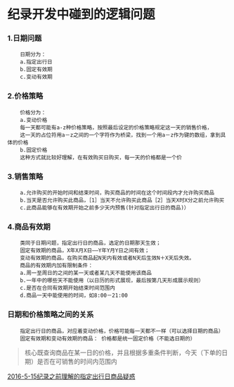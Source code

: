 纪录开发中碰到的逻辑问题
=======================

### 1.日期问题
		日期分为：
		a.指定出行日
		b.固定有效期
		c.变动有效期

### 2.价格策略
		价格分为：
		a.变动价格
		每一天都可能有a-z种价格策略，按照最后设定的价格策略规定这一天的销售价格，
		这一天的占位符用a－z之间的一个字符作为桥梁，找到一个用a－z作为键的数组，拿到具体的价格
		b.固定价格
		这种方式就比较好理解，在有效购买日购买，每一天的价格都是一个价

### 3.销售策略
		a.允许购买的开始时间和结束时间，购买商品的时间在这个时间段内才允许购买商品
		b.当天是否允许购买此商品，［1］当天不允许购买此商品［2］当天X时X分之前允许购买
        c.此商品能够在有效期开始之前多少天内预售(针对指定出行日的商品)）

### 4.商品有效期
		类同于日期问题，指定出行日的商品，选定的日期那天生效；
		固定有效期的商品，X年X月X日——Y年Y月Y日之间有效；
		变动有效期的商品，在购买商品起N天内有效或者N天后生效N＋X天后失效。
		商品的有效期内加有限制条件：
		a.周一至周日的之间的某一天或者某几天不能使用该商品 
		b.一年中的哪些天不能使用（以日历的形式展现，最后按第几天形成展示规则）
		c.是否在合同有效期开始结束时间范围内 
		d.商品一天中能使用的时间，如8:00－21:00

### 日期和价格策略之间的关系
		指定出行日的商品，对应着变动价格，价格可能每一天都不一样（可以选择日期的商品）
		固定有效期和变动有效期的商品： 价格都是统一固定价格（不能选日期的）

> 核心既查询商品在某一日的价格，并且根据多重条件判断，今天（下单的日期）是否在可销售的时间内范围内

[2016-5-15纪录之前理解的指定出行日商品疑惑](https://github.com/szliugx/test/tree/master/2016-05-15)<br />
